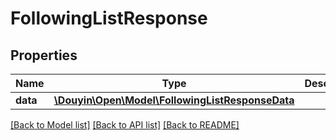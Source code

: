 # FollowingListResponse

## Properties
Name | Type | Description | Notes
------------ | ------------- | ------------- | -------------
**data** | [**\Douyin\Open\Model\FollowingListResponseData**](FollowingListResponseData.md) |  | 

[[Back to Model list]](../../README.md#documentation-for-models) [[Back to API list]](../../README.md#documentation-for-api-endpoints) [[Back to README]](../../README.md)

